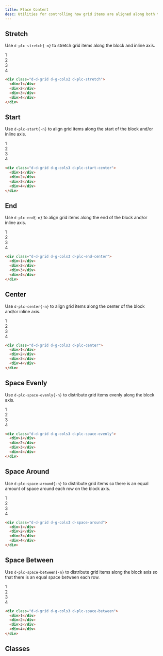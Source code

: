 ```yaml
---
title: Place Content
desc: Utilities for controlling how grid items are aligned along both the block and inline axis directions.
---
```


## Stretch

Use `d-plc-stretch{-n}` to stretch grid items along the block and inline axis.

<code-well-header class="d-fl-center d-fd-column d-p24 d-bgc-purple-100 d-bgo50 d-w100p d-hmn102" custom>
  <div class="d-d-grid d-g-cols2 d-plc-stretch d-gg16 d-p16 d-w100p d-hmn216 d-bar8 d-bgc-purple-100">
    <div class="d-fl-center d-p16 d-bgc-purple-300 d-bar4 d-fs-300 d-fw-bold">1</div>
    <div class="d-fl-center d-p16 d-bgc-purple-300 d-bar4 d-fs-300 d-fw-bold">2</div>
    <div class="d-fl-center d-p16 d-bgc-purple-300 d-bar4 d-fs-300 d-fw-bold">3</div>
    <div class="d-fl-center d-p16 d-bgc-purple-300 d-bar4 d-fs-300 d-fw-bold">4</div>
  </div>
</code-well-header>

```html
<div class="d-d-grid d-g-cols2 d-plc-stretch">
  <div>1</div>
  <div>2</div>
  <div>3</div>
  <div>4</div>
</div>
```

## Start

Use `d-plc-start{-n}` to align grid items along the start of the block and/or inline axis.

<code-well-header class="d-fl-center d-fd-column d-p24 d-bgc-green-100 d-bgo50 d-w100p d-hmn102" custom>
  <div class="d-d-grid d-g-cols2 d-plc-start-center d-gg16 d-p16 d-w100p d-h216d-bar8 d-bgc-green-100" style="--col-width: 6.4rem;">
    <div class="d-fl-center d-p16 d-bgc-green-200 d-bar4 d-fs-300 d-fw-bold">1</div>
    <div class="d-fl-center d-p16 d-bgc-green-200 d-bar4 d-fs-300 d-fw-bold">2</div>
    <div class="d-fl-center d-p16 d-bgc-green-200 d-bar4 d-fs-300 d-fw-bold">3</div>
    <div class="d-fl-center d-p16 d-bgc-green-200 d-bar4 d-fs-300 d-fw-bold">4</div>
  </div>
</code-well-header>

```html
<div class="d-d-grid d-g-cols3 d-plc-start-center">
  <div>1</div>
  <div>2</div>
  <div>3</div>
  <div>4</div>
</div>
```

## End

Use `d-plc-end{-n}` to align grid items along the end of the block and/or inline axis.

<code-well-header class="d-fl-center d-fd-column d-p24 d-bgc-magenta-100 d-bgo50 d-w100p d-hmn102" custom>
  <div class="d-d-grid d-g-cols2 d-plc-end-center d-gg16 d-p16 d-w100p d-h216d-bar8 d-bgc-magenta-100" style="--col-width: 6.4rem;">
    <div class="d-fl-center d-p16 d-bgc-magenta-100 d-bar4 d-fs-300 d-fw-bold">1</div>
    <div class="d-fl-center d-p16 d-bgc-magenta-100 d-bar4 d-fs-300 d-fw-bold">2</div>
    <div class="d-fl-center d-p16 d-bgc-magenta-100 d-bar4 d-fs-300 d-fw-bold">3</div>
    <div class="d-fl-center d-p16 d-bgc-magenta-100 d-bar4 d-fs-300 d-fw-bold">4</div>
  </div>
</code-well-header>

```html
<div class="d-d-grid d-g-cols3 d-plc-end-center">
  <div>1</div>
  <div>2</div>
  <div>3</div>
  <div>4</div>
</div>
```

## Center

Use `d-plc-center{-n}` to align grid items along the center of the block and/or inline axis.

<code-well-header class="d-fl-center d-fd-column d-p24 d-bgc-red-100 d-bgo50 d-w100p d-hmn102" custom>
  <div class="d-d-grid d-g-cols2 d-plc-center d-gg16 d-p16 d-w100p d-h216d-bar8 d-bgc-red-100" style="--col-width: 6.4rem;">
    <div class="d-fl-center d-p16 d-bgc-red-100 d-bar4 d-fs-300 d-fw-bold">1</div>
    <div class="d-fl-center d-p16 d-bgc-red-100 d-bar4 d-fs-300 d-fw-bold">2</div>
    <div class="d-fl-center d-p16 d-bgc-red-100 d-bar4 d-fs-300 d-fw-bold">3</div>
    <div class="d-fl-center d-p16 d-bgc-red-100 d-bar4 d-fs-300 d-fw-bold">4</div>
  </div>
</code-well-header>

```html
<div class="d-d-grid d-g-cols3 d-plc-center">
  <div>1</div>
  <div>2</div>
  <div>3</div>
  <div>4</div>
</div>
```

## Space Evenly

Use `d-plc-space-evenly{-n}` to distribute grid items evenly along the block axis.

<code-well-header class="d-fl-center d-fd-column d-p24 d-bgc-yellow-100 d-bgo50 d-w100p d-hmn102" custom>
  <div class="d-d-grid d-g-cols2 d-plc-space-evenly d-gg16 d-p16 d-w100p d-h216d-bar8 d-bgc-yellow-100" style="--col-width: 6.4rem;">
    <div class="d-fl-center d-p16 d-bgc-yellow-300 d-bar4 d-fs-300 d-fw-bold">1</div>
    <div class="d-fl-center d-p16 d-bgc-yellow-300 d-bar4 d-fs-300 d-fw-bold">2</div>
    <div class="d-fl-center d-p16 d-bgc-yellow-300 d-bar4 d-fs-300 d-fw-bold">3</div>
    <div class="d-fl-center d-p16 d-bgc-yellow-300 d-bar4 d-fs-300 d-fw-bold">4</div>
  </div>
</code-well-header>

```html
<div class="d-d-grid d-g-cols3 d-plc-space-evenly">
  <div>1</div>
  <div>2</div>
  <div>3</div>
  <div>4</div>
</div>
```

## Space Around

Use `d-plc-space-around{-n}` to distribute grid items so there is an equal amount of space around each row on the block axis.

<code-well-header class="d-fl-center d-fd-column d-p24 d-bgc-magenta-100 d-bgo50 d-w100p d-hmn102" custom>
  <div class="d-d-grid d-g-cols2 d-plc-space-around d-gg16 d-p16 d-w100p d-h216d-bar8 d-bgc-magenta-100" style="--col-width: 6.4rem;">
    <div class="d-fl-center d-p16 d-bgc-magenta-100 d-bar4 d-fs-300 d-fw-bold">1</div>
    <div class="d-fl-center d-p16 d-bgc-magenta-100 d-bar4 d-fs-300 d-fw-bold">2</div>
    <div class="d-fl-center d-p16 d-bgc-magenta-100 d-bar4 d-fs-300 d-fw-bold">3</div>
    <div class="d-fl-center d-p16 d-bgc-magenta-100 d-bar4 d-fs-300 d-fw-bold">4</div>
  </div>
</code-well-header>

```html
<div class="d-d-grid d-g-cols3 d-space-around">
  <div>1</div>
  <div>2</div>
  <div>3</div>
  <div>4</div>
</div>
```

## Space Between

Use `d-plc-space-between{-n}` to distribute grid items along the block axis so that there is an equal space between each row.

<code-well-header class="d-fl-center d-fd-column d-p24 d-bgc-purple-100 d-bgo50 d-w100p d-hmn102" custom>
  <div class="d-d-grid d-g-cols2 d-plc-space-between d-gg16 d-p16 d-w100p d-h216d-bar8 d-bgc-purple-100" style="--col-width: 6.4rem;">
    <div class="d-fl-center d-p16 d-bgc-purple-300 d-bar4 d-fs-300 d-fw-bold">1</div>
    <div class="d-fl-center d-p16 d-bgc-purple-300 d-bar4 d-fs-300 d-fw-bold">2</div>
    <div class="d-fl-center d-p16 d-bgc-purple-300 d-bar4 d-fs-300 d-fw-bold">3</div>
    <div class="d-fl-center d-p16 d-bgc-purple-300 d-bar4 d-fs-300 d-fw-bold">4</div>
  </div>
</code-well-header>

```html
<div class="d-d-grid d-g-cols3 d-plc-space-between">
  <div>1</div>
  <div>2</div>
  <div>3</div>
  <div>4</div>
</div>
```

<script setup>
  const alignments = ['center', 'end', 'start', 'stretch', 'space-around', 'space-evenly', 'space-between'];
</script>

## Classes

<div class="d-h464 d-of-y-scroll d-bb d-bc-black-200">
  <utility-class-table>
    <template #content>
      <tbody>
        <div v-for="c in alignments" style="display: contents">
          <tr v-for="i in alignments">
            <th scope="row" class="d-ff-mono d-fc-purple-400 d-fw-normal d-fs-100">
              <span v-if="i !== c">.d-plc-{{ c }}-{{ i }}</span>
              <span v-else>.d-plc-{{ c }}</span>
            </th>
            <td class="d-ff-mono d-fc-orange d-fs-100">
              <span v-if="i !== c">place-content: {{ c }} {{ i }} !important</span>
              <span v-else>place-content: {{ c }} !important</span>
            </td>
          </tr>
        </div>
      </tbody>
    </template>
  </utility-class-table>
</div>
